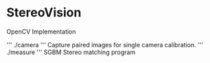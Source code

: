 # StereoVision
OpenCV Implementation

''' ./camera ''' Capture paired images for single camera calibration.
''' ./measure ''' SGBM Stereo matching program  
